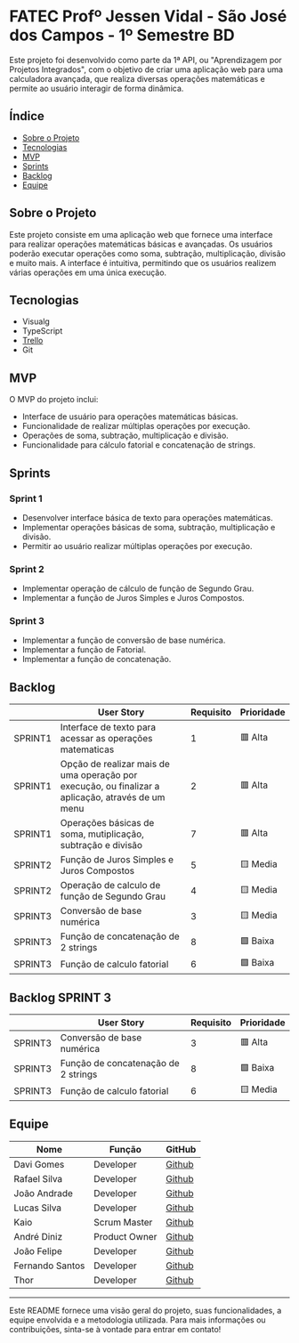 # FATEC Profº Jessen Vidal - São José dos Campos - 1º Semestre BD

Este projeto foi desenvolvido como parte da 1ª API, ou "Aprendizagem por Projetos Integrados", com o objetivo de criar uma aplicação web para uma calculadora avançada, que realiza diversas operações matemáticas e permite ao usuário interagir de forma dinâmica.

## Índice
- [Sobre o Projeto](#sobre-o-projeto)
- [Tecnologias](#tecnologias)
- [MVP](#mvp)
- [Sprints](#sprints)
- [Backlog](#backlog)
- [Equipe](#equipe)

## Sobre o Projeto
Este projeto consiste em uma aplicação web que fornece uma interface para realizar operações matemáticas básicas e avançadas. Os usuários poderão executar operações como soma, subtração, multiplicação, divisão e muito mais. A interface é intuitiva, permitindo que os usuários realizem várias operações em uma única execução.

## Tecnologias
- Visualg
- TypeScript
- [Trello](https://trello.com/b/Gw6PCg9v/cronograma-api)
- Git

## MVP
O MVP do projeto inclui:
- Interface de usuário para operações matemáticas básicas.
- Funcionalidade de realizar múltiplas operações por execução.
- Operações de soma, subtração, multiplicação e divisão.
- Funcionalidade para cálculo fatorial e concatenação de strings.

## Sprints

### Sprint 1
- Desenvolver interface básica de texto para operações matemáticas.  
- Implementar operações básicas de soma, subtração, multiplicação e divisão.  
- Permitir ao usuário realizar múltiplas operações por execução.  

### Sprint 2
- Implementar operação de cálculo de função de Segundo Grau. 
- Implementar a função de Juros Simples e Juros Compostos.  

### Sprint 3
 - Implementar a função de conversão de base numérica.
 - Implementar a função de Fatorial.
 - Implementar a função de concatenação.

## Backlog
|  | User Story | Requisito | Prioridade |
|----------|-----------|----------|----------
| SPRINT1  | Interface de texto para acessar as operações matematicas | 1 | 🟥 Alta |
| SPRINT1  | Opção de realizar mais de uma operação por execução, ou finalizar a aplicação, através de um menu | 2 | 🟥 Alta |
| SPRINT1  | Operações básicas de soma, mutiplicação, subtração e divisão | 7 | 🟥 Alta |
| SPRINT2 | Função de Juros Simples e Juros Compostos  | 5 | 🟨 Media |
| SPRINT2 | Operação de calculo de função de Segundo Grau | 4 | 🟨 Media |
| SPRINT3  | Conversão de base numérica  | 3 | 🟨 Media |
| SPRINT3  | Função de concatenação de 2 strings | 8 | 🟩 Baixa |
| SPRINT3  | Função de calculo fatorial | 6 | 🟩 Baixa |

## Backlog SPRINT 3

|  | User Story | Requisito | Prioridade |
|----------|----------|----------|----------
|  SPRINT3 | Conversão de base numérica  | 3 | 🟥 Alta |
|  SPRINT3 | Função de concatenação de 2 strings | 8 | 🟩 Baixa |
|  SPRINT3 |  Função de calculo fatorial | 6 | 🟨 Media |


## Equipe
| Nome               | Função          | GitHub                |
|--------------------|------------------|----------------------|
| Davi Gomes         | Developer       | [Github](https://github.com/gomesps) |
| Rafael Silva       | Developer       | [Github](https://github.com/edu-rafa) |
| João Andrade       | Developer       | [Github](https://github.com/joaoandrade17) |
| Lucas Silva        | Developer       | [Github](https://github.com/lucamusilva2014) |
| Kaio               | Scrum Master    | [Github](https://github.com/titans-FATEC) |
| André Diniz        | Product Owner   | [Github](https://github.com/andrediniz96) |
| João Felipe        | Developer       | [Github](https://github.com/jfiliprc) |
| Fernando Santos    | Developer       | [Github](https://github.com/fernandosantos09) |
| Thor               | Developer       | [Github](https://github.com/thor-lynd) |

---

Este README fornece uma visão geral do projeto, suas funcionalidades, a equipe envolvida e a metodologia utilizada. Para mais informações ou contribuições, sinta-se à vontade para entrar em contato!
